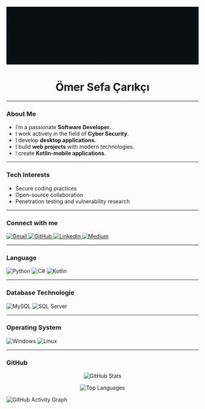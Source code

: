<p align="center">
  <img src="https://github.com/omersefacarikci/omersefacarikci/blob/main/githubbanner.gif" alt="Banner" />
</p>
<h1 align="center">Ömer Sefa Çarıkçı</h1>




---

### About Me

- I’m a passionate **Software Developer**.  
- I work actively in the field of **Cyber Security**.  
- I develop **desktop applications**.  
- I build **web projects** with modern technologies.  
- I create **Kotlin-mobile applications**.  

---

### Tech Interests
 
- Secure coding practices  
- Open-source collaboration  
- Penetration testing and vulnerability research  

---

### Connect with me

<p align="left"> <a href="mailto:omercarikci204@gmail.com" target="_blank"> <img src="https://img.shields.io/badge/Gmail-D14836?style=for-the-badge&logo=gmail&logoColor=white" alt="Gmail"/> </a> <a href="https://github.com/omersefacarikci" target="_blank"> <img src="https://img.shields.io/badge/GitHub-100000?style=for-the-badge&logo=github&logoColor=white" alt="GitHub"/> </a> <a href="https://www.linkedin.com/in/omer-sefa-carikci" target="_blank"> <img src="https://img.shields.io/badge/LinkedIn-0077B5?style=for-the-badge&logo=linkedin&logoColor=white" alt="LinkedIn"/> </a> <a href="https://medium.com/@omersefacarikci  target="_blank"> <img src="https://img.shields.io/badge/Medium-000000?style=for-the-badge&logo=medium&logoColor=white" alt="Medium"/> </a> </p>

---

### Language 

<p align="left"> <img src="https://img.shields.io/badge/Python-3776AB?style=for-the-badge&logo=python&logoColor=white" alt="Python"/> <img src="https://img.shields.io/badge/C%23-239120?style=for-the-badge&logo=c-sharp&logoColor=white" alt="C#"/> <img src="https://img.shields.io/badge/Kotlin-0095D5?style=for-the-badge&logo=kotlin&logoColor=white" alt="Kotlin"/> </p>

---

### Database Technologie  

<p> <img src="https://img.shields.io/badge/MySQL-4479A1?style=for-the-badge&logo=mysql&logoColor=white" alt="MySQL"/>   <img src="https://img.shields.io/badge/SQL_Server-CC2927?style=for-the-badge&logo=microsoft-sql-server&logoColor=white" alt="SQL Server"/> </p>

---

### Operating System

<img src="https://img.shields.io/badge/Windows-0078D6?style=for-the-badge&logo=windows&logoColor=white" alt="Windows"/> <img src="https://img.shields.io/badge/Linux-FCC624?style=for-the-badge&logo=linux&logoColor=black" alt="Linux"/>

---

### GitHub 

<p align="center"> <img src="https://github-readme-stats.vercel.app/api?username=omersefacarikci&show_icons=true&theme=onedark&hide_border=true" alt="GitHub Stats" /> </p> <p align="center"> <img src="https://github-readme-stats.vercel.app/api/top-langs/?username=omersefacarikci&layout=compact&theme=onedark&hide_border=true" alt="Top Languages"/> </p> <p align="left">
  <img src="https://github-readme-activity-graph.vercel.app/graph?username=omersefacarikci&bg_color=000000&color=FFFFFF&line=FFFFFF&point=FFFFFF&hide_border=true" alt="GitHub Activity Graph" />
</p>


